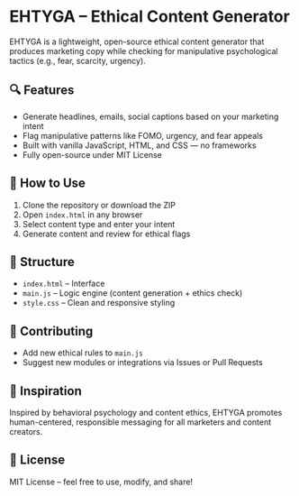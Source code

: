 # EHTYGA – Ethical Content Generator

EHTYGA is a lightweight, open-source ethical content generator that produces marketing copy while checking for manipulative psychological tactics (e.g., fear, scarcity, urgency).

## 🔍 Features
- Generate headlines, emails, social captions based on your marketing intent
- Flag manipulative patterns like FOMO, urgency, and fear appeals
- Built with vanilla JavaScript, HTML, and CSS — no frameworks
- Fully open-source under MIT License

## 🚀 How to Use
1. Clone the repository or download the ZIP
2. Open `index.html` in any browser
3. Select content type and enter your intent
4. Generate content and review for ethical flags

## 📂 Structure
- `index.html` – Interface
- `main.js` – Logic engine (content generation + ethics check)
- `style.css` – Clean and responsive styling

## 🤝 Contributing
- Add new ethical rules to `main.js`
- Suggest new modules or integrations via Issues or Pull Requests

## 🧠 Inspiration
Inspired by behavioral psychology and content ethics, EHTYGA promotes human-centered, responsible messaging for all marketers and content creators.

## 📄 License
MIT License – feel free to use, modify, and share!